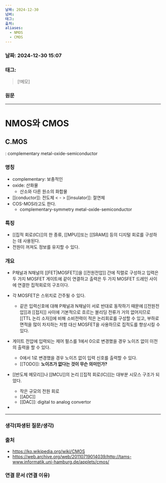 ```yaml
---
날짜: 2024-12-30
넘버: 
태그: 
출처: 
aliases:
  - NMOS
  - CMOS
---
```

### 날짜:  2024-12-30 15:07

### 태그:

>[!메모]
>

### 원문
---
# NMOS와 CMOS
## C.MOS
: complementary metal-oxide-semiconductor
### 명칭
- complementary: 보충적인
- oxide: 산화물
	- 산소와 다른 원소의 화합물
- [[conductor]]: 전도체 < - > [[insulator]]: 절연체 
- COS-MOS라고도 한다.
	- complementary-symmetry metal-oxide-semiconductor
### 특징
- [[집적 회로(IC)]]의 한 종류, [[MPU]]또는 [[SRAM]] 등의 디지털 회로를 구성하는 데 사용된다.
- 전원이 꺼져도 정보를 유지할 수 있다.
### 개요
- P채널과 N채널의 [[FET|MOSFET]]을 [[전원전압]] 간에 직렬로 구성하고 입력은 두 가지 MOSFET 게이트에 같이 연결하고 출력은 두 가지 MOSFET 드레인 사이에 연결한 집적회로의 구조이다.

- 각 MOSFET은 스위치로 간주될 수 있다.
	- 같은 입력신호에 대해 P채널과 N채널이 서로 반대로 동작하기 때문에 [[전원전압]]과 [[접지]] 사이에 기본적으로 흐르는 블리딩 전류가 거의 없어지므로 [[TTL 논리 소자]]에 비해 소비전력이 적은 논리회로를 구성할 수 있고, 부하로 면적을 많이 차지하는 저항 대신 MOSFET을 사용하므로 집적도를 향상시킬 수 있다.

- 게이트 전압에 입력되는 제어 펄스를 1에서 0으로 변경했을 경우 노이즈 없이 이전의 출력을 할 수 있다.
	- 0에서 1로 변경했을 경우 노이즈 없이 입력 신호를 출력할 수 있다.
	- [[TODO]]: **노이즈가 없다는 것이 무슨 의미인가?**

- [[반도체 메모리]]나 [[MCU]]의 논리 [[집적 회로(IC)]]는 대부분 시모스 구조가 되었다.
	- 작은 규모의 전원 회로
	- [[ADC]]
	- [[DAC]]: digital to analog convertor
- 
---
### 생각(파생된 질문/생각)

### 출처
- https://ko.wikipedia.org/wiki/CMOS
- https://web.archive.org/web/20110719014039/http://tams-www.informatik.uni-hamburg.de/applets/cmos/

### 연결 문서 (연결 이유)